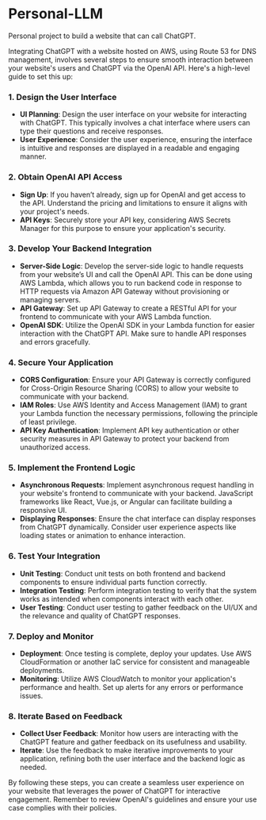 # Personal-LLM
Personal project to build a website that can call ChatGPT. 

Integrating ChatGPT with a website hosted on AWS, using Route 53 for DNS management, involves several steps to ensure smooth interaction between your website's users and ChatGPT via the OpenAI API. Here's a high-level guide to set this up:

### 1. Design the User Interface
- **UI Planning**: Design the user interface on your website for interacting with ChatGPT. This typically involves a chat interface where users can type their questions and receive responses.
- **User Experience**: Consider the user experience, ensuring the interface is intuitive and responses are displayed in a readable and engaging manner.

### 2. Obtain OpenAI API Access
- **Sign Up**: If you haven’t already, sign up for OpenAI and get access to the API. Understand the pricing and limitations to ensure it aligns with your project's needs.
- **API Keys**: Securely store your API key, considering AWS Secrets Manager for this purpose to ensure your application's security.

### 3. Develop Your Backend Integration
- **Server-Side Logic**: Develop the server-side logic to handle requests from your website’s UI and call the OpenAI API. This can be done using AWS Lambda, which allows you to run backend code in response to HTTP requests via Amazon API Gateway without provisioning or managing servers.
- **API Gateway**: Set up API Gateway to create a RESTful API for your frontend to communicate with your AWS Lambda function.
- **OpenAI SDK**: Utilize the OpenAI SDK in your Lambda function for easier interaction with the ChatGPT API. Make sure to handle API responses and errors gracefully.

### 4. Secure Your Application
- **CORS Configuration**: Ensure your API Gateway is correctly configured for Cross-Origin Resource Sharing (CORS) to allow your website to communicate with your backend.
- **IAM Roles**: Use AWS Identity and Access Management (IAM) to grant your Lambda function the necessary permissions, following the principle of least privilege.
- **API Key Authentication**: Implement API key authentication or other security measures in API Gateway to protect your backend from unauthorized access.

### 5. Implement the Frontend Logic
- **Asynchronous Requests**: Implement asynchronous request handling in your website's frontend to communicate with your backend. JavaScript frameworks like React, Vue.js, or Angular can facilitate building a responsive UI.
- **Displaying Responses**: Ensure the chat interface can display responses from ChatGPT dynamically. Consider user experience aspects like loading states or animation to enhance interaction.

### 6. Test Your Integration
- **Unit Testing**: Conduct unit tests on both frontend and backend components to ensure individual parts function correctly.
- **Integration Testing**: Perform integration testing to verify that the system works as intended when components interact with each other.
- **User Testing**: Conduct user testing to gather feedback on the UI/UX and the relevance and quality of ChatGPT responses.

### 7. Deploy and Monitor
- **Deployment**: Once testing is complete, deploy your updates. Use AWS CloudFormation or another IaC service for consistent and manageable deployments.
- **Monitoring**: Utilize AWS CloudWatch to monitor your application's performance and health. Set up alerts for any errors or performance issues.

### 8. Iterate Based on Feedback
- **Collect User Feedback**: Monitor how users are interacting with the ChatGPT feature and gather feedback on its usefulness and usability.
- **Iterate**: Use the feedback to make iterative improvements to your application, refining both the user interface and the backend logic as needed.

By following these steps, you can create a seamless user experience on your website that leverages the power of ChatGPT for interactive engagement. Remember to review OpenAI's guidelines and ensure your use case complies with their policies.
